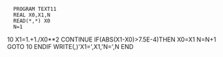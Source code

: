       PROGRAM TEXT11
	  REAL X0,X1,N
	  READ(*,*) X0
	  N=1
10    X1=1.+1./X0**2
      CONTINUE
	  IF(ABS(X1-X0)>7.5E-4)THEN
	  X0=X1
	  N=N+1
      GOTO 10
	  ENDIF
      WRITE(*,*)'X1=',X1,'N=',N
	  END
